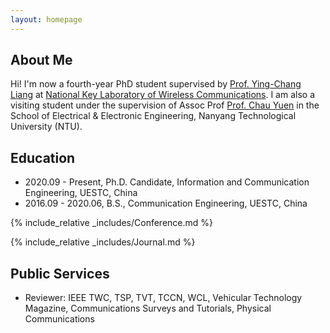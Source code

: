 ```yaml
---
layout: homepage
---
```


## About Me

Hi! I'm now a fourth-year PhD student supervised by <a href="https://scholar.google.com/citations?user=HybIiJ8AAAAJ&hl">Prof. Ying-Chang Liang</a> at <a href="https://www.ncl.uestc.edu.cn/">National Key Laboratory of Wireless Communications</a>. I am also a visiting student under the supervision of Assoc Prof <a href="https://scholar.google.com/citations?user=7VLbLUMAAAAJ&hl=en&oi=ao">Prof. Chau Yuen</a> in the School of Electrical & Electronic Engineering, Nanyang Technological University (NTU).

## Education
- 2020.09 - Present, Ph.D. Candidate, Information and Communication Engineering, UESTC, China
- 2016.09 - 2020.06, B.S., Communication Engineering, UESTC, China 

{% include_relative _includes/Conference.md %}

{% include_relative _includes/Journal.md %}

<!-- ## Honors and Awards
- 2023, National scholarship. -->


## Public Services
- Reviewer: IEEE TWC, TSP, TVT, TCCN, WCL, Vehicular Technology Magazine, Communications Surveys and Tutorials, Physical Communications
<script type='text/javascript' id='clustrmaps' src='//cdn.clustrmaps.com/map_v2.js?cl=54939b&w=a&t=n&d=NUFe17zu5lCVWsCwdktrQVRBcpdoMOKUvt86qWEvAV4&co=ffffff&ct=808080&cmo=3acc3a&cmn=ff5353'></script>
